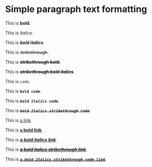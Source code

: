 # Simple paragraph text formatting

This is **bold**.

This is _italics_.

This is _**bold italics**_.

This is ~~strikethrough~~.

This is ~~**strikethrough bold**~~.

This is ~~_**strikethrough bold italics**_~~.

This is `code`.

This is **`bold code`**.

This is _**`bold italics code`**_.

This is ~~_**`bold italics strikethrough code`**_~~.

This is [a link](https://www.gitbook.com).

This is [**a bold link**](https://www.gitbook.com).

This is [_**a bold italics link**_](https://www.gitbook.com).

This is [~~_**a bold italics strikethrough link**_~~](https://www.gitbook.com).

This is [~~_**`a bold italics strikethrough code link`**_~~](https://www.gitbook.com).

